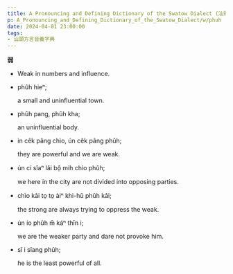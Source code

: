```yaml
---
title: A Pronouncing and Defining Dictionary of the Swatow Dialect (汕頭方言音義字典) / phuh
p: A_Pronouncing_and_Defining_Dictionary_of_the_Swatow_Dialect/w/phuh
date: 2024-04-01 23:00:00
tags: 
- 汕頭方言音義字典
---
```



**弱**
- Weak in numbers and influence.

- phûh hieⁿ;

  a small and uninfluential town.

- phûh pang, phûh kha;

  an uninfluential body.

- in cêk pâng chìo, ún cêk pâng phûh;

  they are powerful and we are weak.

- ún cí sîaⁿ lăi bô̤ mih chìo phûh;

  we here in the city are not divided into opposing parties.

- chìo kâi to̤ to̤ àiⁿ khi-hŭ phûh kâi;

  the strong are always trying to oppress the weak.

- ún ío phûh m̄ káⁿ thīn i;

  we are the weaker party and dare not provoke him.

- sĭ i sĭang phûh;

  he is the least powerful of all.